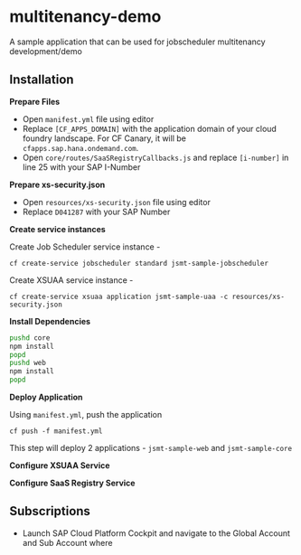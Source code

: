 # multitenancy-demo
A sample application that can be used for jobscheduler multitenancy development/demo

## Installation

**Prepare Files**

- Open `manifest.yml` file using editor
- Replace `[CF_APPS_DOMAIN]` with the application domain of your cloud foundry landscape. For CF Canary, it will be `cfapps.sap.hana.ondemand.com`.
- Open `core/routes/SaaSRegistryCallbacks.js` and replace `[i-number]` in line 25 with your SAP I-Number

**Prepare xs-security.json**

- Open `resources/xs-security.json` file using editor
- Replace `D041287` with your SAP Number

**Create service instances**

Create Job Scheduler service instance - 

    cf create-service jobscheduler standard jsmt-sample-jobscheduler

Create XSUAA service instance - 

    cf create-service xsuaa application jsmt-sample-uaa -c resources/xs-security.json


**Install Dependencies**

```sh
pushd core
npm install
popd
pushd web
npm install
popd
```

**Deploy Application**

Using `manifest.yml`, push the application

    cf push -f manifest.yml

This step will deploy 2 applications - `jsmt-sample-web` and `jsmt-sample-core`

**Configure XSUAA Service**

**Configure SaaS Registry Service**

## Subscriptions

* Launch SAP Cloud Platform Cockpit and navigate to the Global Account and Sub Account where 